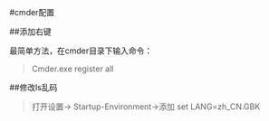 
#cmder配置

##添加右键

最简单方法，在cmder目录下输入命令：
>Cmder.exe register all 

##修改ls乱码
>打开设置-> Startup-Environment->添加 set LANG=zh_CN.GBK
